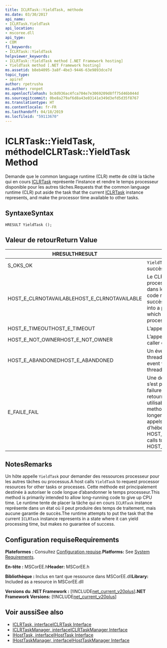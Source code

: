 ```yaml
---
title: ICLRTask::YieldTask, méthode
ms.date: 03/30/2017
api_name:
- ICLRTask.YieldTask
api_location:
- mscoree.dll
api_type:
- COM
f1_keywords:
- ICLRTask::YieldTask
helpviewer_keywords:
- ICLRTask::YieldTask method [.NET Framework hosting]
- YieldTask method [.NET Framework hosting]
ms.assetid: b8eb4095-3a8f-4be3-9446-63e9893dce7d
topic_type:
- apiref
author: rpetrusha
ms.author: ronpet
ms.openlocfilehash: bc8d936ac4fca704e7e3069209d8ff75d46b044d
ms.sourcegitcommit: 0be8a279af6d8a43e03141e349d3efd5d35f8767
ms.translationtype: HT
ms.contentlocale: fr-FR
ms.lasthandoff: 04/18/2019
ms.locfileid: "59113670"
---
```

# <a name="iclrtaskyieldtask-method"></a><span data-ttu-id="aba3e-102">ICLRTask::YieldTask, méthode</span><span class="sxs-lookup"><span data-stu-id="aba3e-102">ICLRTask::YieldTask Method</span></span>
<span data-ttu-id="aba3e-103">Demande que le common language runtime (CLR) mette de côté la tâche qui en cours [ICLRTask](../../../../docs/framework/unmanaged-api/hosting/iclrtask-interface.md) représente l’instance et rendre le temps processeur disponible pour les autres tâches.</span><span class="sxs-lookup"><span data-stu-id="aba3e-103">Requests that the common language runtime (CLR) put aside the task that the current [ICLRTask](../../../../docs/framework/unmanaged-api/hosting/iclrtask-interface.md) instance represents, and make the processor time available to other tasks.</span></span>  
  
## <a name="syntax"></a><span data-ttu-id="aba3e-104">Syntaxe</span><span class="sxs-lookup"><span data-stu-id="aba3e-104">Syntax</span></span>  
  
```  
HRESULT YieldTask ();  
```  
  
## <a name="return-value"></a><span data-ttu-id="aba3e-105">Valeur de retour</span><span class="sxs-lookup"><span data-stu-id="aba3e-105">Return Value</span></span>  
  
|<span data-ttu-id="aba3e-106">HRESULT</span><span class="sxs-lookup"><span data-stu-id="aba3e-106">HRESULT</span></span>|<span data-ttu-id="aba3e-107">Description</span><span class="sxs-lookup"><span data-stu-id="aba3e-107">Description</span></span>|  
|-------------|-----------------|  
|<span data-ttu-id="aba3e-108">S_OK</span><span class="sxs-lookup"><span data-stu-id="aba3e-108">S_OK</span></span>|<span data-ttu-id="aba3e-109">`YieldTask` retourné avec succès.</span><span class="sxs-lookup"><span data-stu-id="aba3e-109">`YieldTask` returned successfully.</span></span>|  
|<span data-ttu-id="aba3e-110">HOST_E_CLRNOTAVAILABLE</span><span class="sxs-lookup"><span data-stu-id="aba3e-110">HOST_E_CLRNOTAVAILABLE</span></span>|<span data-ttu-id="aba3e-111">Le CLR n’a pas été chargé dans un processus ou le CLR est dans un état dans lequel il ne peut pas exécuter le code managé ou traiter l’appel avec succès.</span><span class="sxs-lookup"><span data-stu-id="aba3e-111">The CLR has not been loaded into a process, or the CLR is in a state in which it cannot run managed code or process the call successfully.</span></span>|  
|<span data-ttu-id="aba3e-112">HOST_E_TIMEOUT</span><span class="sxs-lookup"><span data-stu-id="aba3e-112">HOST_E_TIMEOUT</span></span>|<span data-ttu-id="aba3e-113">L’appel a expiré.</span><span class="sxs-lookup"><span data-stu-id="aba3e-113">The call timed out.</span></span>|  
|<span data-ttu-id="aba3e-114">HOST_E_NOT_OWNER</span><span class="sxs-lookup"><span data-stu-id="aba3e-114">HOST_E_NOT_OWNER</span></span>|<span data-ttu-id="aba3e-115">L’appelant ne possède pas le verrou.</span><span class="sxs-lookup"><span data-stu-id="aba3e-115">The caller does not own the lock.</span></span>|  
|<span data-ttu-id="aba3e-116">HOST_E_ABANDONED</span><span class="sxs-lookup"><span data-stu-id="aba3e-116">HOST_E_ABANDONED</span></span>|<span data-ttu-id="aba3e-117">Un événement a été annulé alors qu’un thread bloqué ou Fibre l’attendait.</span><span class="sxs-lookup"><span data-stu-id="aba3e-117">An event was canceled while a blocked thread or fiber was waiting on it.</span></span>|  
|<span data-ttu-id="aba3e-118">E_FAIL</span><span class="sxs-lookup"><span data-stu-id="aba3e-118">E_FAIL</span></span>|<span data-ttu-id="aba3e-119">Une défaillance catastrophique inconnue s’est produite.</span><span class="sxs-lookup"><span data-stu-id="aba3e-119">An unknown catastrophic failure occurred.</span></span> <span data-ttu-id="aba3e-120">Lorsqu’une méthode retourne E_FAIL, le CLR n’est plus utilisable au sein du processus.</span><span class="sxs-lookup"><span data-stu-id="aba3e-120">When a method returns E_FAIL, the CLR is no longer usable within the process.</span></span> <span data-ttu-id="aba3e-121">Les appels suivants aux méthodes d’hébergement retournent HOST_E_CLRNOTAVAILABLE.</span><span class="sxs-lookup"><span data-stu-id="aba3e-121">Subsequent calls to hosting methods return HOST_E_CLRNOTAVAILABLE.</span></span>|  
  
## <a name="remarks"></a><span data-ttu-id="aba3e-122">Notes</span><span class="sxs-lookup"><span data-stu-id="aba3e-122">Remarks</span></span>  
 <span data-ttu-id="aba3e-123">Un hôte appelle `YieldTask` pour demander des ressources processeur pour les autres tâches ou processus.</span><span class="sxs-lookup"><span data-stu-id="aba3e-123">A host calls `YieldTask` to request processor resources for other tasks or processes.</span></span> <span data-ttu-id="aba3e-124">Cette méthode est principalement destinée à autoriser le code longue d’abandonner le temps processeur.</span><span class="sxs-lookup"><span data-stu-id="aba3e-124">This method is primarily intended to allow long-running code to give up CPU time.</span></span> <span data-ttu-id="aba3e-125">Le runtime tente de placer la tâche qui en cours `ICLRTask` instance représente dans un état où il peut produire des temps de traitement, mais aucune garantie de succès.</span><span class="sxs-lookup"><span data-stu-id="aba3e-125">The runtime attempts to put the task that the current `ICLRTask` instance represents in a state where it can yield processing time, but makes no guarantee of success.</span></span>  
  
## <a name="requirements"></a><span data-ttu-id="aba3e-126">Configuration requise</span><span class="sxs-lookup"><span data-stu-id="aba3e-126">Requirements</span></span>  
 <span data-ttu-id="aba3e-127">**Plateformes :** Consultez [Configuration requise](../../../../docs/framework/get-started/system-requirements.md).</span><span class="sxs-lookup"><span data-stu-id="aba3e-127">**Platforms:** See [System Requirements](../../../../docs/framework/get-started/system-requirements.md).</span></span>  
  
 <span data-ttu-id="aba3e-128">**En-tête :** MSCorEE.h</span><span class="sxs-lookup"><span data-stu-id="aba3e-128">**Header:** MSCorEE.h</span></span>  
  
 <span data-ttu-id="aba3e-129">**Bibliothèque :** Inclus en tant que ressource dans MSCorEE.dll</span><span class="sxs-lookup"><span data-stu-id="aba3e-129">**Library:** Included as a resource in MSCorEE.dll</span></span>  
  
 <span data-ttu-id="aba3e-130">**Versions du .NET Framework :** [!INCLUDE[net_current_v20plus](../../../../includes/net-current-v20plus-md.md)]</span><span class="sxs-lookup"><span data-stu-id="aba3e-130">**.NET Framework Versions:** [!INCLUDE[net_current_v20plus](../../../../includes/net-current-v20plus-md.md)]</span></span>  
  
## <a name="see-also"></a><span data-ttu-id="aba3e-131">Voir aussi</span><span class="sxs-lookup"><span data-stu-id="aba3e-131">See also</span></span>

- [<span data-ttu-id="aba3e-132">ICLRTask, interface</span><span class="sxs-lookup"><span data-stu-id="aba3e-132">ICLRTask Interface</span></span>](../../../../docs/framework/unmanaged-api/hosting/iclrtask-interface.md)
- [<span data-ttu-id="aba3e-133">ICLRTaskManager, interface</span><span class="sxs-lookup"><span data-stu-id="aba3e-133">ICLRTaskManager Interface</span></span>](../../../../docs/framework/unmanaged-api/hosting/iclrtaskmanager-interface.md)
- [<span data-ttu-id="aba3e-134">IHostTask, interface</span><span class="sxs-lookup"><span data-stu-id="aba3e-134">IHostTask Interface</span></span>](../../../../docs/framework/unmanaged-api/hosting/ihosttask-interface.md)
- [<span data-ttu-id="aba3e-135">IHostTaskManager, interface</span><span class="sxs-lookup"><span data-stu-id="aba3e-135">IHostTaskManager Interface</span></span>](../../../../docs/framework/unmanaged-api/hosting/ihosttaskmanager-interface.md)
